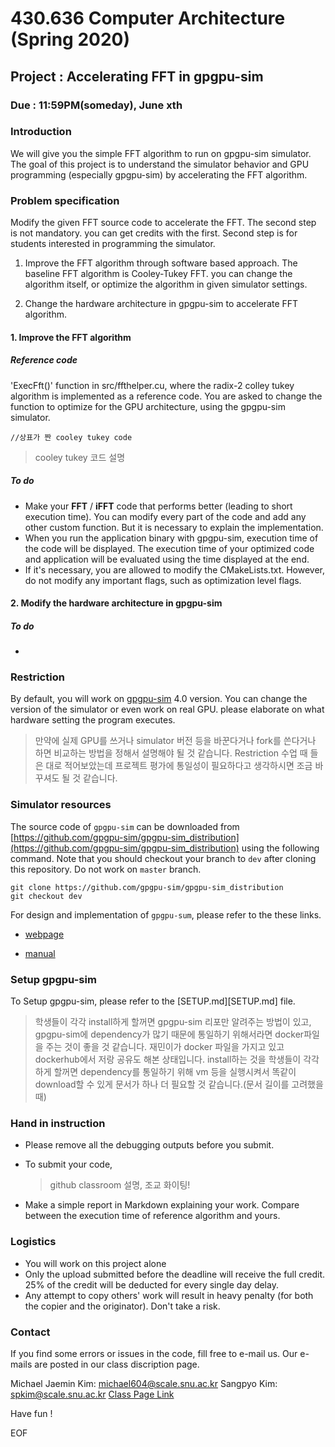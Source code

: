 # 430.636 Computer Architecture (Spring 2020)

## Project : Accelerating FFT in gpgpu-sim

###  Due : 11:59PM(someday), June xth

### Introduction

We will give you the simple FFT algorithm to run on gpgpu-sim simulator. The goal of this project is to understand the simulator behavior and GPU programming (especially gpgpu-sim) by accelerating the FFT algorithm. 

### Problem specification

Modify the given FFT source code to accelerate the FFT. The second step is not mandatory. you can get credits with the first. Second step is for students interested in programming the simulator.

1. Improve the FFT algorithm through software based approach. The baseline FFT algorithm is Cooley-Tukey FFT. you can change the algorithm itself, or optimize the algorithm in given simulator settings. 

2. Change the hardware architecture in gpgpu-sim to accelerate FFT algorithm.

#### 1. Improve the FFT algorithm

##### Reference code

'ExecFft()' function in src/ffthelper.cu, where the radix-2 colley tukey algorithm is implemented as a reference code. You are asked to change the function to optimize for the GPU architecture, using the gpgpu-sim simulator.

```cuda
//상표가 짠 cooley tukey code
```

>  cooley tukey 코드 설명

##### To do

- Make your **FFT** / **iFFT** code that performs better (leading to short execution time).
  You can modify every part of the code and add any other custom function. But it is necessary to explain the implementation.
- When you run the application binary with gpgpu-sim, execution time of the code will be displayed. The execution time of your optimized code and application will be evaluated using the time displayed at the end.
- If it's necessary, you are allowed to modify the CMakeLists.txt. However, do not modify any important flags, such as optimization level flags.

#### 2. Modify the hardware architecture in gpgpu-sim

##### To do

- 

### Restriction

By default, you will work on [gpgpu-sim](https://github.com/gpgpu-sim/gpgpu-sim_distribution) 4.0 version.  You can change the version of the simulator or even work on real GPU. please elaborate on what hardware setting the program executes. 

> 만약에 실제 GPU를 쓰거나 simulator 버전 등을 바꾼다거나 fork를 쓴다거나 하면 비교하는 방법을 정해서 설명해야 될 것 같습니다. Restriction 수업 때 들은 대로 적어보았는데 프로젝트 평가에 통일성이 필요하다고 생각하시면 조금 바꾸셔도 될 것 같습니다.

### Simulator resources

The source code of `gpgpu-sim` can be downloaded from [https://github.com/gpgpu-sim/gpgpu-sim_distribution](https://github.com/gpgpu-sim/gpgpu-sim_distribution) using the following command. Note that you should checkout your branch to `dev` after cloning this repository. Do not work on `master` branch.

```shell
git clone https://github.com/gpgpu-sim/gpgpu-sim_distribution
git checkout dev
```

For design and implementation of `gpgpu-sum`, please refer to the these links.

* [webpage](http://gpgpu-sim.org/)

* [manual](http://gpgpu-sim.org/manual/index.php/Main_Page)

### Setup gpgpu-sim

To Setup gpgpu-sim, please refer to the [SETUP.md][SETUP.md] file.

> 학생들이 각각 install하게 할꺼면 gpgpu-sim 리포만 알려주는 방법이 있고, gpgpu-sim에 dependency가 많기 때문에 통일하기 위해서라면 docker파일을 주는 것이 좋을 것 같습니다. 재민이가 docker 파일을 가지고 있고 dockerhub에서 저랑 공유도 해본 상태입니다. install하는 것을 학생들이 각각 하게 할꺼면 dependency를 통일하기 위해 vm 등을 실행시켜서 똑같이 download할 수 있게 문서가 하나 더 필요할 것 같습니다.(문서 길이를 고려했을 때)

### Hand in instruction

* Please remove all the debugging outputs before you submit.

* To submit your code, 

  >  github classroom 설명, 조교 화이팅!

* Make a simple report in Markdown explaining your work. Compare between the execution time of reference algorithm and yours.

### Logistics

* You will work on this project alone
* Only the upload submitted before the deadline will receive the full credit. 25% of the credit will be deducted for every single day delay.
* Any attempt to copy others' work will result in heavy penalty (for both the copier and the originator). Don't take a risk.

### Contact

If you find some errors or issues in the code, fill free to e-mail us. Our e-mails are posted in our class discription page.

Michael Jaemin Kim: [michael604@scale.snu.ac.kr](mailto:michael604@scale.snu.ac.kr)
Sangpyo Kim: [spkim@scale.snu.ac.kr](mailto:spkim@scale.snu.ac.kr)
[Class Page Link](https://scale-snu.github.io/jekyll/update/2020/03/16/aca2020-lecture-01.html)

Have fun !

EOF


